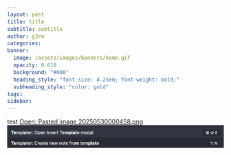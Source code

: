 ```yaml
---
layout: post
title: title
subtitle: subtitle
author: g3rm
categories: 
banner:
  image: /assets/images/banners/home.gif
  opacity: 0.618
  background: "#000"
  heading_style: "font-size: 4.25em; font-weight: bold;"
  subheading_style: "color: gold"
tags: 
sidebar:
---
```



test
[Open: Pasted image 20250530000458.png](assets/images/posts/2025-05-30-test/5b8dbf77689c9ad4a5c3ebe1ce863ac5_MD5.jpeg)
![](/assets/images/posts/2025-05-30-test/5b8dbf77689c9ad4a5c3ebe1ce863ac5_MD5.jpeg)








